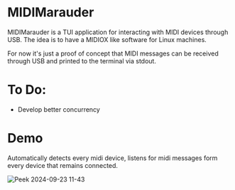 # MIDIMarauder
MIDIMarauder is a TUI application for interacting with MIDI devices through USB. The idea is to have a MIDIOX like software for Linux machines.

For now it's just a proof of concept that MIDI messages can be received through USB and printed to the terminal via stdout.



# To Do:

* Develop better concurrency
  
# Demo
Automatically detects every midi device, listens for midi messages form every device that remains connected.

![Peek 2024-09-23 11-43](https://github.com/user-attachments/assets/7d136f02-8964-4d69-9e17-aba0db9fa14b)

